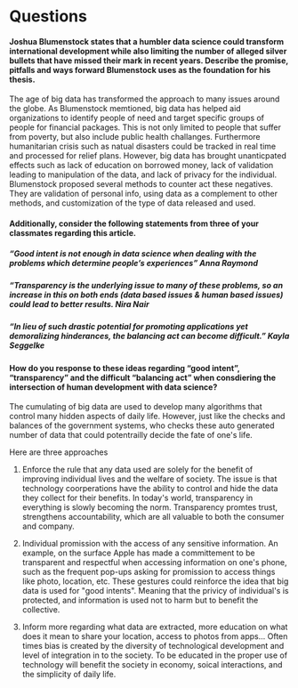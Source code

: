 # Questions 

#### Joshua Blumenstock states that a humbler data science could transform international development while also limiting the number of alleged silver bullets that have missed their mark in recent years. Describe the promise, pitfalls and ways forward Blumenstock uses as the foundation for his thesis.

The age of big data has transformed the approach to many issues around the globe. As Blumenstock memtioned, big data has helped aid organizations to identify people of need and target specific groups of people for financial packages. This is not only limited to people that suffer from poverty, but also include public health challanges. Furthermore humanitarian crisis such as natual disasters could be tracked in real time and processed for relief plans. However, big data has brought unanticpated effects such as lack of education on borrowed money, lack of validation leading to manipulation of the data, and lack of privacy for the individual. Blumenstock proposed several methods to counter act these negatives. They are validation of personal info, using data as a complement to other methods, and customization of the type of data released and used.

#### Additionally, consider the following statements from three of your classmates regarding this article.

##### “Good intent is not enough in data science when dealing with the problems which determine people’s experiences” Anna Raymond

##### “Transparency is the underlying issue to many of these problems, so an increase in this on both ends (data based issues & human based issues) could lead to better results. Nira Nair

##### “In lieu of such drastic potential for promoting applications yet demoralizing hinderances, the balancing act can become difficult.” Kayla Seggelke

#### How do you response to these ideas regarding “good intent”, “transparency” and the difficult “balancing act” when consdiering the intersection of human development with data science?

The cumulating of big data are used to develop many algorithms that control many hidden aspects of daily life. However, just like the checks and balances of the government systems, who checks these auto generated number of data that could potentrailly decide the fate of one's life. 

Here are three approaches
1. Enforce the rule that any data used are solely for the benefit of improving individual lives and the welfare of society. The issue is that technology coorperations have the ability to control and hide the data they collect for their benefits. In today's world, transparency in everything is slowly becoming the norm. Transparency promtes trust, strengthens accountability, which are all valuable to both the consumer and company.

2. Individual promission with the access of any sensitive information. An example, on the surface Apple has made a committement to be transparent and respectful when accessing information on one's phone, such as the frequent pop-ups asking for promission to access things like photo, location, etc. These gestures could reinforce the idea that big data is used for "good intents". Meaning that the privicy of individual's is protected, and information is used not to harm but to benefit the collective.

3. Inform more regarding what data are extracted, more education on what does it mean to share your location, access to photos from apps... Often times bias is created by the diversity of technological development and level of integration in to the society. To be educated in the proper use of technology will benefit the society in economy, soical interactions, and the simplicity of daily life. 
